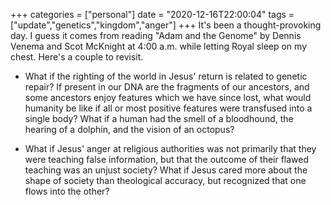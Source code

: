 +++
categories = ["personal"]
date = "2020-12-16T22:00:04"
tags = ["update","genetics","kingdom","anger"]
+++
It's been a thought-provoking day. I guess it comes from reading "Adam and the Genome" by Dennis Venema and Scot McKnight at 4:00 a.m. while letting Royal sleep on my chest. Here's a couple to revisit.

- What if the righting of the world in Jesus' return is related to genetic repair? If present in our DNA are the fragments of our ancestors, and some ancestors enjoy features which we have since lost, what would humanity be like if all or most positive features were transfused into a single body? What if a human had the smell of a bloodhound, the hearing of a dolphin, and the vision of an octopus?

- What if Jesus' anger at religious authorities was not primarily that they were teaching false information, but that the outcome of their flawed teaching was an unjust society? What if Jesus cared more about the shape of society than theological accuracy, but recognized that one flows into the other?

